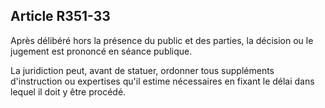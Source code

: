 ## Article R351-33


Après délibéré hors la présence du public et des parties, la décision ou le jugement est prononcé en séance
publique.

La juridiction peut, avant de statuer, ordonner tous suppléments d'instruction ou expertises qu'il estime
nécessaires en fixant le délai dans lequel il doit y être procédé.

